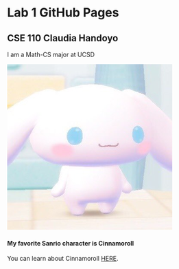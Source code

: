 # Lab 1 GitHub Pages

## CSE 110 Claudia Handoyo

I am a Math-CS major at UCSD

<img src="cinnamoroll.jpeg"><br>

#### My favorite Sanrio character is Cinnamoroll

You can learn about Cinnamoroll [HERE](https://www.sanrio.com/collections/cinnamoroll).